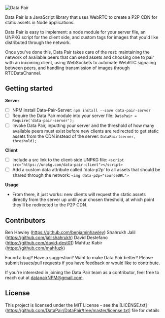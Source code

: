 ![Data Pair](https://github.com/DataPair/DataPair/tree/master/assets/data_pair_logo.jpg)

Data Pair is a JavaScript library that uses WebRTC to create a P2P CDN for static assets in Node applications.

Data Pair is easy to implement: a node module for your server file, an UNPKG script for the client side, and custom tags for images that you'd like distributed through the network.

Once you've done this, Data Pair takes care of the rest: maintaining the network of available peers that can send assets and choosing one to pair with an incoming client, using WebSockets to automate WebRTC signaling between peers, and handling transmission of images through RTCDataChannel.

## Getting started
**Server**
 - [ ] NPM install Data-Pair-Server:
```npm install --save data-pair-server```
 - [ ] Require the Data Pair module into your server file:
```DataPair = Require('data-pair-server');```
 - [ ]  Invoke Data Pair, inputting your server and the threshold of how many available peers must exist before new clients are redirected to get static assets from the CDN instead of the server:
```DataPair(server, threshold);```

**Client**
 - [ ] Include a src link to the client-side UNPKG file:
 ```<script  src="https://unpkg.com/data-pair-client"></script>```
 - [ ] Add a custom data attribute called 'data-p2p' to all assets that should be shared through the network:
 ```<img data-p2p="sourceURL">```

 **Usage**
 * From there, it just works: new clients will request the static assets directly from the server up until your chosen threshold, at which point they'll be redirected to the P2P CDN.
 ## Contributors
 Ben Hawley (https://github.com/benjaminhawley)
 Shahrukh Jalil (https://github.com/jalilshahrukh)
 David Destefano (https://github.com/david-dest01)
 Mahfuz Kabir (https://github.com/mahfuzk)

Found a bug? Have a suggestion? Want to make Data Pair better? Please submit issues/pull requests if you have feedback or would like to contribute.

If you're interested in joining the Data Pair team as a contributor, feel free to reach out at datapairNPM@gmail.com.

## License
This project is licensed under the MIT License - see the [LICENSE.txt](https://github.com/DataPair/DataPair/tree/master/license.txt] file for details